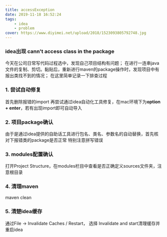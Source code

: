 ```yaml
---
title: accessException
date: 2019-11-18 16:52:24
tags:
    - idea
    - problem
cover: https://www.diyimei.net/upload/2018/1523093805792748.jpg
---
```


### idea出现 cann't access class in the package

今天在公司日常写代码过程选中，发现自己项目结构有问题；
在进行一连串java文件的复制、剪切。黏贴后，重新进行maven的package操作时，发现项目中有报出类找不到的情况；
在这里简单记录一下排查过程

### 1. 尝试自动修复
首先删除报错的import
再尝试通过idea自动化工具修复，在mac环境下为**option + enter**，若有出现import即可自动导入

### 2. 项目package确认
由于是通过idea提供的自助话工具进行包名、类名、参数名的自动替换，首先核对下报错类的package是否正常
特别注意拼写错误

### 3. modules配置确认
打开Project Structure，在modules栏目中查看是否正确定义sources文件夹，注意根目录

### 4. 清理maven
maven clean

### 5. 清楚idea缓存
通过File -> Invalidate Caches / Restart， 选择 Invalidate and start清理缓存并重启idea